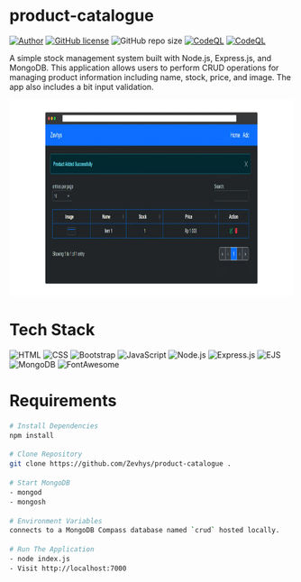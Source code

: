 # product-catalogue 
[![Author](http://img.shields.io/badge/author-@Zevhys-blue.svg)](https://www.linkedin.com/in/rakha-djauhari/) [![GitHub license](https://img.shields.io/github/license/Zevhys/product-catalogue)](https://github.com/Zevhys/product-catalogue/blob/main/LICENSE) ![GitHub repo size](https://img.shields.io/github/repo-size/Zevhys/product-catalogue)
[![CodeQL](https://github.com/Zevhys/product-catalogue/actions/workflows/codeql.yml/badge.svg)](https://github.com/Zevhys/product-catalogue/actions/workflows/codeql.yml) [![CodeQL](https://github.com/Zevhys/product-catalogue/actions/workflows/eslint.yml/badge.svg)](https://github.com/Zevhys/product-catalogue/actions/workflows/eslint.yml)
 
A simple stock management system built with Node.js, Express.js, and MongoDB. This application allows users to perform CRUD operations for managing product information including name, stock, price, and image. The app also includes a bit input validation.

<div align="center">
  <img src="preview.webp" height="350px">
</div>

# Tech Stack 
![HTML](https://img.shields.io/badge/HTML-E34F26?style=flat-square&logo=html5&logoColor=ffffff)
![CSS](https://img.shields.io/badge/CSS-1572B6?style=flat-square&logo=css3&logoColor=ffffff)
![Bootstrap](https://img.shields.io/badge/Bootstrap-7952B3?style=flat-square&logo=bootstrap&logoColor=ffffff)
![JavaScript](https://img.shields.io/badge/JavaScript-F7DF1E?style=flat-square&logo=javascript&logoColor=000000)
![Node.js](https://img.shields.io/badge/Node.js-339933?style=flat-square&logo=nodedotjs&logoColor=white)
![Express.js](https://img.shields.io/badge/Express.js-000000?style=flat-square&logo=express&logoColor=white)
![EJS](https://img.shields.io/badge/EJS-023430?style=flat-square&logo=ejs&logoColor=ffffff)
![MongoDB](https://img.shields.io/badge/MongoDB-47A248?style=flat-square&logo=mongodb&logoColor=ffffff)
![FontAwesome](https://img.shields.io/badge/Font%20Awesome-339AF0?style=flat-square&logo=fontawesome&logoColor=ffffff)

# Requirements
```bash
# Install Dependencies
npm install

# Clone Repository
git clone https://github.com/Zevhys/product-catalogue .

# Start MongoDB
- mongod
- mongosh

# Environment Variables 
connects to a MongoDB Compass database named `crud` hosted locally.

# Run The Application
- node index.js
- Visit http://localhost:7000 
```
